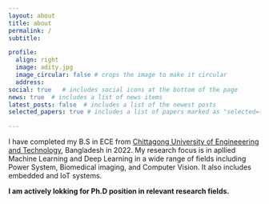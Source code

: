 ```yaml
---
layout: about
title: about
permalink: /
subtitle:

profile:
  align: right
  image: adity.jpg
  image_circular: false # crops the image to make it circular
  address:
social: true   # includes social icons at the bottom of the page
news: true  # includes a list of news items
latest_posts: false  # includes a list of the newest posts
selected_papers: true # includes a list of papers marked as "selected={true}"

---
```



I have completed my B.S in ECE from <a href='#'>Chittagong University of Engineeering and Technology</a>, Bangladesh in 2022. My research focus is in  apllied Machine Learning and Deep Learning in a wide range of fields including Power System, Biomedical imaging, and Computer Vision. It also includes embedded and IoT systems. 

**I am actively lokking for Ph.D position in relevant research fields.**

